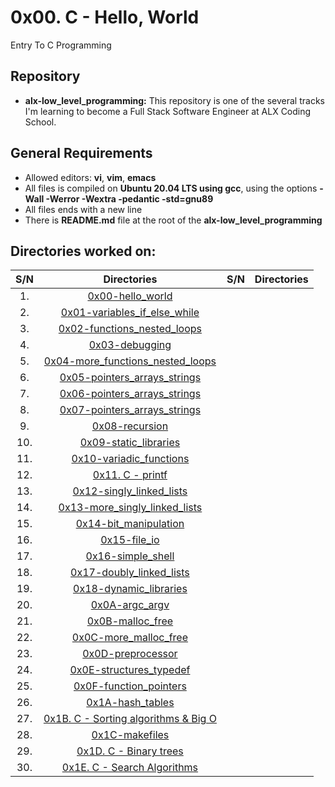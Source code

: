 # 0x00. C - Hello, World
Entry To C Programming

## Repository 
* **alx-low_level_programming:** This repository is one of the several tracks I'm learning to become a Full Stack Software Engineer at ALX Coding School.

## General Requirements
* Allowed editors: **vi**, **vim**, **emacs**
* All files is compiled on **Ubuntu 20.04 LTS using gcc**, using the options **-Wall -Werror -Wextra -pedantic -std=gnu89**
* All files ends with a new line
* There is **README.md** file at the root of the **alx-low_level_programming**


## Directories worked on:
| S/N   |       Directories          |  S/N |		Directories	     |
|:-----:|:--------------------:|:-----|:--------------------:|
|  1.   | [0x00-hello_world](https://github.com/KelvinMutuku/alx-low_level_programming/tree/master/0x00-hello_world)|  
|  2.   |[0x01-variables_if_else_while](https://github.com/KelvinMutuku/alx-low_level_programming/tree/master/0x01-variables_if_else_while) |  
|  3.   | [0x02-functions_nested_loops](https://github.com/KelvinMutuku/alx-low_level_programming/tree/master/0x02-functions_nested_loops)| 
|  4.   |[0x03-debugging](https://github.com/KelvinMutuku/alx-low_level_programming/tree/master/0x03-debugging) | 
|  5.   | [0x04-more_functions_nested_loops](https://github.com/KelvinMutuku/alx-low_level_programming/tree/master/0x04-more_functions_nested_loops)| 
|  6.   |[0x05-pointers_arrays_strings](https://github.com/KelvinMutuku/alx-low_level_programming/tree/master/0x05-pointers_arrays_strings) |
|  7.   | [0x06-pointers_arrays_strings](https://github.com/KelvinMutuku/alx-low_level_programming/tree/master/0x06-pointers_arrays_strings)|
|  8.   |[0x07-pointers_arrays_strings](https://github.com/KelvinMutuku/alx-low_level_programming/tree/master/0x07-pointers_arrays_strings) |
|  9.   | [0x08-recursion](https://github.com/KelvinMutuku/alx-low_level_programming/tree/master/0x08-recursion)|
|  10.   |[0x09-static_libraries](https://github.com/KelvinMutuku/alx-low_level_programming/tree/master/0x09-static_libraries) |
|  11.   | [0x10-variadic_functions](https://github.com/KelvinMutuku/alx-low_level_programming/tree/master/0x10-variadic_functions) |
|  12.   | [0x11. C - printf](https://github.com/Irene-Chebet/printf/tree/d1d0eec1f7af0d4872da34e0e840d10cb0fca5ee) |
|  13.   | [0x12-singly_linked_lists](https://github.com/KelvinMutuku/alx-low_level_programming/tree/master/0x12-singly_linked_lists) |
|  14.   | [0x13-more_singly_linked_lists](https://github.com/KelvinMutuku/alx-low_level_programming/tree/master/0x13-more_singly_linked_lists) |
|  15.   | [0x14-bit_manipulation](https://github.com/KelvinMutuku/alx-low_level_programming/tree/master/0x14-bit_manipulation) |
|  16.   | [0x15-file_io](https://github.com/KelvinMutuku/alx-low_level_programming/tree/master/0x15-file_io) |
|  17.   | [0x16-simple_shell](https://github.com/KelvinMutuku/alx-low_level_programming/tree/master/0x16-simple_shell) |
|  18.   | [0x17-doubly_linked_lists](https://github.com/KelvinMutuku/alx-low_level_programming/tree/master/0x17-doubly_linked_lists) |
|  19.   | [0x18-dynamic_libraries](https://github.com/KelvinMutuku/alx-low_level_programming/tree/master/0x18-dynamic_libraries) |
|  20.   | [0x0A-argc_argv](https://github.com/KelvinMutuku/alx-low_level_programming/tree/master/0x0A-argc_argv) |
|  21.   | [0x0B-malloc_free](https://github.com/KelvinMutuku/alx-low_level_programming/tree/master/0x0B-malloc_free) |
|  22.   | [0x0C-more_malloc_free](https://github.com/KelvinMutuku/alx-low_level_programming/tree/master/0x0C-more_malloc_free) |
|  23.   | [0x0D-preprocessor](https://github.com/KelvinMutuku/alx-low_level_programming/tree/master/0x0D-preprocessor) |
|  24.   | [0x0E-structures_typedef](https://github.com/KelvinMutuku/alx-low_level_programming/tree/master/0x0E-structures_typedef) |
|  25.   | [0x0F-function_pointers](https://github.com/KelvinMutuku/alx-low_level_programming/tree/master/0x0F-function_pointers) |
|  26.   | [0x1A-hash_tables](https://github.com/KelvinMutuku/alx-low_level_programming/tree/master/0x1A-hash_tables) |
|  27.   | [0x1B. C - Sorting algorithms & Big O](https://github.com/KelvinMutuku/alx-low_level_programming/tree/master/sorting_algorithms) |
|  28.   | [0x1C-makefiles](https://github.com/KelvinMutuku/alx-low_level_programming/tree/master/0x1C-makefiles) |
|  29.   | [0x1D. C - Binary trees ](https://github.com/KelvinMutuku/alx-low_level_programming/tree/master/binary_trees) |
|  30.   | [0x1E. C - Search Algorithms](https://github.com/KelvinMutuku/alx-low_level_programming/tree/master/0x1E-search_algorithms) |
